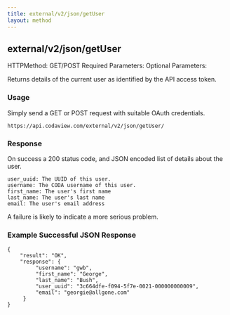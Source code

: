 ```yaml
---
title: external/v2/json/getUser
layout: method
---
```

## external/v2/json/getUser

HTTPMethod: GET/POST
Required Parameters: 
Optional Parameters:

Returns details of the current user as identified by the API access token.

### Usage

Simply send a GET or POST request with suitable OAuth credentials.

`https://api.codaview.com/external/v2/json/getUser/`

### Response

On success a 200 status code, and JSON encoded list of details about the user.

    user_uuid: The UUID of this user.
    username: The CODA username of this user.
    first_name: The user's first name
    last_name: The user's last name
    email: The user's email address
                
A failure is likely to indicate a more serious problem.

### Example Successful JSON Response

    {
        "result": "OK",
        "response": {
             "username": "gwb", 
             "first_name": "George", 
             "last_name": "Bush", 
             "user_uuid": "3c664dfe-f094-5f7e-0021-000000000009", 
             "email": "georgie@allgone.com"
         }
    }


